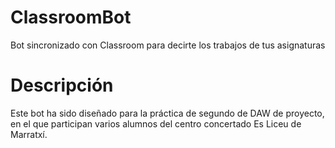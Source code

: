 # ClassroomBot
Bot sincronizado con Classroom para decirte los trabajos de tus asignaturas

# Descripción

Este bot ha sido diseñado para la práctica de segundo de DAW de proyecto, en el que participan varios alumnos del centro concertado Es Liceu de Marratxí.
